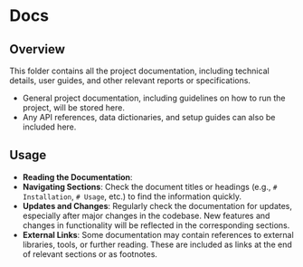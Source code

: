 # Docs

## Overview

This folder contains all the project documentation, including technical details, user guides, and other relevant reports or specifications.

- General project documentation, including guidelines on how to run the project, will be stored here.
- Any API references, data dictionaries, and setup guides can also be included here.


## Usage

- **Reading the Documentation**:
- **Navigating Sections**: Check the document titles or headings (e.g., `# Installation`, `# Usage`, etc.) to find the information quickly.
- **Updates and Changes**: Regularly check the documentation for updates, especially after major changes in the codebase. New features and changes in functionality will be reflected in the corresponding sections.
- **External Links**: Some documentation may contain references to external libraries, tools, or further reading. These are included as links at the end of relevant sections or as footnotes.


